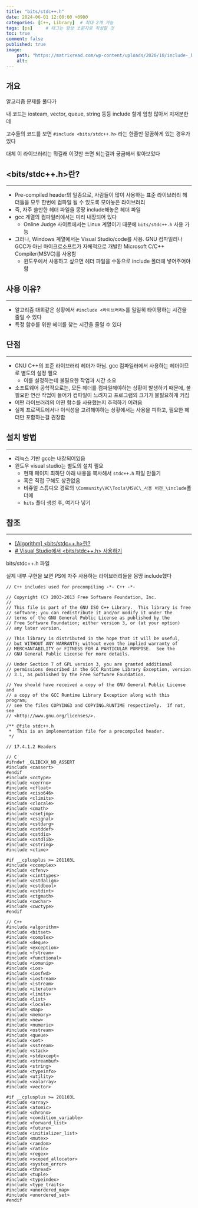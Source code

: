 ```yaml
---
title: "bits/stdc++.h"
date: 2024-06-01 12:00:00 +0900
categories: [C++, Library]  # 최대 2개 가능
tags: [ps]     # 태그는 항상 소문자로 작성할 것
toc: true
comment: false
published: true
image:
    path: "https://matrixread.com/wp-content/uploads/2020/10/include-_bits_stdc.h_.png"
    alt: 
---
```


## 개요

알고리즘 문제를 풀다가 

내 코드는 iosteam, vector, queue, string 등등 include 할게 엄청 많아서 지저분한데

고수들의 코드를 보면 `#include <bits/stdc++.h>` 라는 한줄만 깔끔하게 있는 경우가 있다

대체 이 라이브러리는 뭐길래 이것만 쓰면 되는걸까 궁금해서 찾아보았다

## <bits/stdc++.h>란?
---
- Pre-compiled header의 일종으로, 사람들이 많이 사용하는 표준 라이브러리 헤더들을 모두 한번에 컴파일 될 수 있도록 모아놓은 라이브러리
- 즉, 자주 쓸만한 헤더 파일을 몽땅 include해놓은 헤더 파일
- gcc 계열의 컴파일러에서는 미리 내장되어 있다
	- Online Judge 사이트에서는 Linux 계열이기 때문에 `bits/stdc++.h` 사용 가능
- 그러나, Windows 계열에서는 Visual Studio/code를 사용. GNU 컴파일러나 GCC가 아닌 마이크로소프트가 자체적으로 개발한 Microsoft C/C++ Compiler(MSVC)를 사용함
	- 윈도우에서 사용하고 싶으면 헤더 파일을 수동으로 include 폴더에 넣어주어야 함

## 사용 이유?
---
- 알고리즘 대회같은 상황에서 `#include <라이브러리>`를 일일히 타이핑하는 시간을 줄일 수 있다
- 특정 함수를 위한 헤더를 찾는 시간을 줄일 수 있다

## 단점
---
- GNU C++의 표준 라이브러리 헤더가 아님. gcc 컴파일러에서 사용하는 헤더이므로 별도의 설정 필요
	- 이를 설정하는데 불필요한 작업과 시간 소요
- 소프트웨어 공학적으로는, 모든 헤더를 컴파일해야하는 상황이 발생하기 때문에, 불필요한 연산 작업이 들어가 컴파일이 느려지고 프로그램의 크기가 불필요하게 커짐
- 어떤 라이브러리의 어떤 함수를 사용했는지 추적하기 어려움
- 실제 프로젝트에서나 이식성을 고려해야하는 상황에서는 사용을 피하고, 필요한 헤더만 포함하는걸 권장함
  
## 설치 방법
---
- 리눅스 기반 gcc는 내장되어있음
- 윈도우 visual studio는 별도의 설치 필요
	- 현재 페이지 최하단 아래 내용을 복사해서 `stdc++.h` 파일 만들기
    - 혹은 직접 구해도 상관없음
	- 비쥬얼 스튜디오 경로의 `\Community\VC\Tools\MSVC\_사용 버전_\include`폴더에 
	- `bits` 폴더 생성 후, 여기다 넣기

## 참조
---
- [[Algorithm] <bits/stdc++.h>란?](https://cru6548.tistory.com/1)
- [# Visual Studio에서 <bits/stdc++.h> 사용하기](https://miniolife.tistory.com/11)


bits/stdc++.h 파일 

실제 내부 구현을 보면 PS에 자주 사용하는 라이브러리들을 몽땅 include했다

```
// C++ includes used for precompiling -*- C++ -*-

// Copyright (C) 2003-2013 Free Software Foundation, Inc.
//
// This file is part of the GNU ISO C++ Library.  This library is free
// software; you can redistribute it and/or modify it under the
// terms of the GNU General Public License as published by the
// Free Software Foundation; either version 3, or (at your option)
// any later version.

// This library is distributed in the hope that it will be useful,
// but WITHOUT ANY WARRANTY; without even the implied warranty of
// MERCHANTABILITY or FITNESS FOR A PARTICULAR PURPOSE.  See the
// GNU General Public License for more details.

// Under Section 7 of GPL version 3, you are granted additional
// permissions described in the GCC Runtime Library Exception, version
// 3.1, as published by the Free Software Foundation.

// You should have received a copy of the GNU General Public License and
// a copy of the GCC Runtime Library Exception along with this program;
// see the files COPYING3 and COPYING.RUNTIME respectively.  If not, see
// <http://www.gnu.org/licenses/>.

/** @file stdc++.h
 *  This is an implementation file for a precompiled header.
 */

// 17.4.1.2 Headers

// C
#ifndef _GLIBCXX_NO_ASSERT
#include <cassert>
#endif
#include <cctype>
#include <cerrno>
#include <cfloat>
#include <ciso646>
#include <climits>
#include <clocale>
#include <cmath>
#include <csetjmp>
#include <csignal>
#include <cstdarg>
#include <cstddef>
#include <cstdio>
#include <cstdlib>
#include <cstring>
#include <ctime>

#if __cplusplus >= 201103L
#include <ccomplex>
#include <cfenv>
#include <cinttypes>
#include <cstdalign>
#include <cstdbool>
#include <cstdint>
#include <ctgmath>
#include <cwchar>
#include <cwctype>
#endif

// C++
#include <algorithm>
#include <bitset>
#include <complex>
#include <deque>
#include <exception>
#include <fstream>
#include <functional>
#include <iomanip>
#include <ios>
#include <iosfwd>
#include <iostream>
#include <istream>
#include <iterator>
#include <limits>
#include <list>
#include <locale>
#include <map>
#include <memory>
#include <new>
#include <numeric>
#include <ostream>
#include <queue>
#include <set>
#include <sstream>
#include <stack>
#include <stdexcept>
#include <streambuf>
#include <string>
#include <typeinfo>
#include <utility>
#include <valarray>
#include <vector>

#if __cplusplus >= 201103L
#include <array>
#include <atomic>
#include <chrono>
#include <condition_variable>
#include <forward_list>
#include <future>
#include <initializer_list>
#include <mutex>
#include <random>
#include <ratio>
#include <regex>
#include <scoped_allocator>
#include <system_error>
#include <thread>
#include <tuple>
#include <typeindex>
#include <type_traits>
#include <unordered_map>
#include <unordered_set>
#endif
```